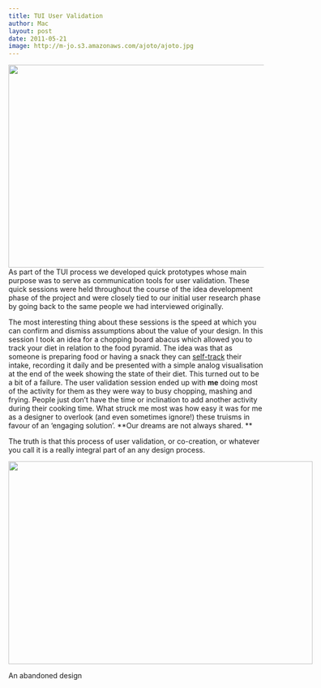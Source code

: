 ```yaml
---
title: TUI User Validation
author: Mac
layout: post
date: 2011-05-21
image: http://m-jo.s3.amazonaws.com/ajoto/ajoto.jpg
---
```

[<img src="/attach/photo12.jpeg" alt="" title="photo12" width="600" height="400" class="alignnone size-full wp-image-1968" />][1] 
As part of the TUI process we developed quick prototypes whose main purpose was to serve as communication tools for user validation. These quick sessions were held throughout the course of the idea development phase of the project and were closely tied to our initial user research phase by going back to the same people we had interviewed originally.

The most interesting thing about these sessions is the speed at which you can confirm and dismiss assumptions about the value of your design. In this session I took an idea for a chopping board abacus which allowed you to track your diet in relation to the food pyramid. The idea was that as someone is preparing food or having a snack they can [self-track][2] their intake, recording it daily and be presented with a simple analog visualisation at the end of the week showing the state of their diet. This turned out to be a bit of a failure. The user validation session ended up with **me** doing most of the activity for them as they were way to busy chopping, mashing and frying. People just don&#8217;t have the time or inclination to add another activity during their cooking time. What struck me most was how easy it was for me as a designer to overlook (and even sometimes ignore!) these truisms in favour of an &#8216;engaging solution&#8217;. **Our dreams are not always shared. **

The truth is that this process of user validation, or co-creation, or whatever you call it is a really integral part of an any design process.

<div id="attachment_1969" style="width: 610px" class="wp-caption alignnone">
  <a href="/attach/photo34.jpeg"><img src="/attach/photo34.jpeg" alt="" title="photo34" width="600" height="400" class="size-full wp-image-1969" /></a><p class="wp-caption-text">
    An abandoned design
  </p>
</div>

 [1]: /attach/photo12.jpeg
 [2]: http://quantifiedself.com/